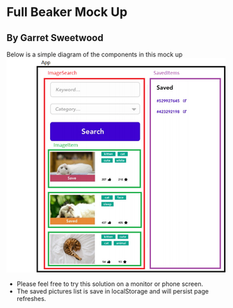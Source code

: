 # Full Beaker Mock Up

## By Garret Sweetwood

Below is a simple diagram of the components in this mock up
![diagram](./mock-up-diagram.png)

- Please feel free to try this solution on a monitor or phone screen.
- The saved pictures list is save in localStorage and will persist page refreshes.
